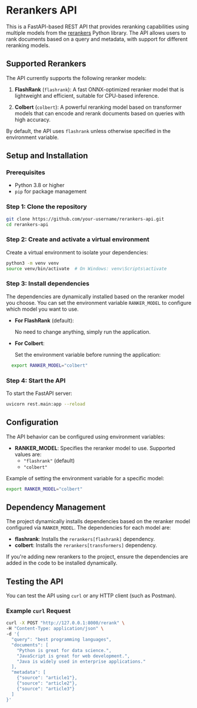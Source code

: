 # Rerankers API

This is a FastAPI-based REST API that provides reranking capabilities using multiple models from the [rerankers](https://github.com/AnswerDotAI/rerankers) Python library. The API allows users to rank documents based on a query and metadata, with support for different reranking models.

## Supported Rerankers

The API currently supports the following reranker models:

1. **FlashRank** (`flashrank`): 
   A fast ONNX-optimized reranker model that is lightweight and efficient, suitable for CPU-based inference.

2. **Colbert** (`colbert`):
   A powerful reranking model based on transformer models that can encode and rerank documents based on queries with high accuracy. 

By default, the API uses `flashrank` unless otherwise specified in the environment variable.

## Setup and Installation

### Prerequisites

- Python 3.8 or higher
- `pip` for package management

### Step 1: Clone the repository

```bash
git clone https://github.com/your-username/rerankers-api.git
cd rerankers-api
```

### Step 2: Create and activate a virtual environment

Create a virtual environment to isolate your dependencies:

```bash
python3 -m venv venv
source venv/bin/activate  # On Windows: venv\Scripts\activate
```

### Step 3: Install dependencies

The dependencies are dynamically installed based on the reranker model you choose. You can set the environment variable `RANKER_MODEL` to configure which model you want to use.

- **For FlashRank** (default):
  
  No need to change anything, simply run the application.

- **For Colbert**:
  
  Set the environment variable before running the application:

```bash
  export RANKER_MODEL="colbert"
```

### Step 4: Start the API

To start the FastAPI server:

```bash
uvicorn rest.main:app --reload
```

## Configuration

The API behavior can be configured using environment variables:

- **RANKER_MODEL**: Specifies the reranker model to use. Supported values are:
  - `"flashrank"` (default)
  - `"colbert"`

Example of setting the environment variable for a specific model:

```bash
export RANKER_MODEL="colbert"
```

## Dependency Management

The project dynamically installs dependencies based on the reranker model configured via `RANKER_MODEL`. The dependencies for each model are:

- **flashrank**: Installs the `rerankers[flashrank]` dependency.
- **colbert**: Installs the `rerankers[transformers]` dependency.

If you're adding new rerankers to the project, ensure the dependencies are added in the code to be installed dynamically.

## Testing the API

You can test the API using `curl` or any HTTP client (such as Postman).

### Example `curl` Request

```bash
curl -X POST "http://127.0.0.1:8000/rerank" \
-H "Content-Type: application/json" \
-d '{
  "query": "best programming languages",
  "documents": [
    "Python is great for data science.",
    "JavaScript is great for web development.",
    "Java is widely used in enterprise applications."
  ],
  "metadata": [
    {"source": "article1"},
    {"source": "article2"},
    {"source": "article3"}
  ]
}'
